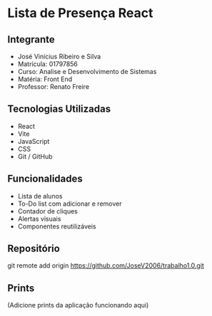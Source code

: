 # Lista de Presença React 

## Integrante
- José Vinícius Ribeiro e Silva
- Matrícula: 01797856
- Curso: Analise e Desenvolvimento de Sistemas
- Matéria: Front End
- Professor: Renato Freire

## Tecnologias Utilizadas
- React
- Vite
- JavaScript
- CSS
- Git / GitHub

## Funcionalidades
- Lista de alunos
- To-Do list com adicionar e remover
- Contador de cliques
- Alertas visuais
- Componentes reutilizáveis

## Repositório
git remote add origin https://github.com/JoseV2006/trabalho1.0.git

## Prints
(Adicione prints da aplicação funcionando aqui)
